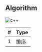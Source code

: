 ## Algorithm

![c++](https://img.shields.io/badge/language-c%2B%2B-orange.svg)

| #    | Type     |
| ---- | -------- |
| 1    | [排序]() |


